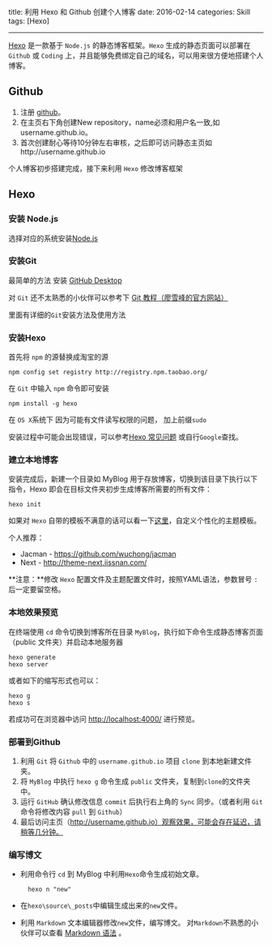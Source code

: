 
title: 利用 Hexo 和 Github 创建个人博客
date: 2016-02-14 
categories: Skill  
tags: [Hexo]

---

[Hexo](https://hexo.io/) 是一款基于 `Node.js` 的静态博客框架。`Hexo` 生成的静态页面可以部署在 `Github` 或 `Coding` 上，并且能够免费绑定自己的域名，可以用来很方便地搭建个人博客。

<!-- more --> 

## Github

1. 注册 [github](https://github.com/)。
2. 在主页右下角创建New repository，name必须和用户名一致,如username.github.io。
3. 首次创建耐心等待10分钟左右审核，之后即可访问静态主页如http://username.github.io

个人博客初步搭建完成，接下来利用 `Hexo` 修改博客框架

## Hexo

### 安装 Node.js

选择对应的系统安装[Node.js](http://nodejs.cn/download/)
 
### 安装Git

最简单的方法 安装  [GitHub Desktop](https://desktop.github.com/) 

对 `Git` 还不太熟悉的小伙伴可以参考下 [Git 教程（廖雪峰的官方网站）](http://www.liaoxuefeng.com/wiki/0013739516305929606dd18361248578c67b8067c8c017b000)

里面有详细的`Git`安装方法及使用方法

### 安装Hexo

首先将 `npm` 的源替换成淘宝的源

	npm config set registry http://registry.npm.taobao.org/

在 `Git` 中输入 `npm` 命令即可安装

	npm install -g hexo

在 `OS X`系统下 因为可能有文件读写权限的问题， 加上前缀`sudo`

安装过程中可能会出现错误，可以参考[Hexo 常见问题](https://xuanwo.org/2014/08/14/hexo-usual-problem/) 或自行`Google`查找。

### 建立本地博客

安装完成后，新建一个目录如 MyBlog 用于存放博客，切换到该目录下执行以下指令，Hexo 即会在目标文件夹初步生成博客所需要的所有文件：

	hexo init

如果对 `Hexo` 自带的模板不满意的话可以看一下[这里](http://www.zhihu.com/question/24422335)，自定义个性化的主题模板。

个人推荐：

* Jacman - https://github.com/wuchong/jacman
* Next - http://theme-next.iissnan.com/

**注意：**修改 ` Hexo ` 配置文件及主题配置文件时，按照YAML语法，参数冒号 `:` 后一定要留空格。

### 本地效果预览

在终端使用 `cd` 命令切换到博客所在目录 `MyBlog`，执行如下命令生成静态博客页面（public 文件夹）并启动本地服务器

	hexo generate
	hexo server

或者如下的缩写形式也可以：

	hexo g
	hexo s

若成功可在浏览器中访问 [http://localhost:4000/](http://localhost:4000/) 进行预览。

### 部署到Github

1. 利用  `Git`  将 `Github` 中的 `username.github.io` 项目    `clone` 到本地新建文件夹。
2. 将 `MyBlog` 中执行 `hexo g` 命令生成 `public` 文件夹，复制到`clone`的文件夹中。
3. 运行 `GitHub` 确认修改信息 `commit` 后执行右上角的 `Sync` 同步。（或者利用 `Git` 命令将修改内容 `pull` 到 `Github`）
4. 最后访问主页（http://username.github.io）观察效果，可能会存在延迟，请稍等几分钟。

### 编写博文

* 利用命令行 `cd` 到 MyBlog 中利用`Hexo`命令生成初始文章。

		hexo n "new"

* 在`hexo\source\_posts`中编辑生成出来的`new`文件。
 
* 利用 `Markdown` 文本编辑器修改`new`文件，编写博文。 对`Markdown`不熟悉的小伙伴可以查看 [Markdown 语法](http://wowubuntu.com/markdown/) 。















